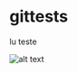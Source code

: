 # gittests
lu
teste

![alt text](http://alumni.ipt.pt/~rbarcelo/RecursoIMG/fpIMG.jpg "Master Barcelos")

